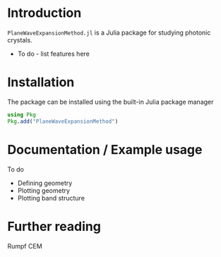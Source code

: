 # Introduction

`PlaneWaveExpansionMethod.jl` is a Julia package for studying photonic crystals.
* To do - list features here


# Installation

The package can be installed using the built-in Julia package manager
```julia
using Pkg
Pkg.add("PlaneWaveExpansionMethod")
```


# Documentation / Example usage

To do
* Defining geometry
* Plotting geometry
* Plotting band structure


# Further reading

Rumpf CEM
